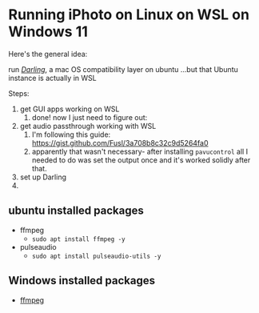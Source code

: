 # Running iPhoto on Linux on WSL on Windows 11

Here's the general idea:

run [*Darling*](https://www.darlinghq.org/), a mac OS compatibility layer on ubuntu
...but that Ubuntu instance is actually in WSL

Steps:

1. get GUI apps working on WSL
   1. done!  now I just need to figure out:
2. get audio passthrough working with WSL
   1. I'm following this guide: <https://gist.github.com/Fusl/3a708b8c32c9d5264fa0>
   2. apparently that wasn't necessary- after installing ``pavucontrol`` all I needed to do was set the output once and it's worked solidly after that.
3. set up Darling
4. 


## ubuntu installed packages

- ffmpeg
  - ``sudo apt install ffmpeg -y``
- pulseaudio
  - ``sudo apt install pulseaudio-utils -y``

## Windows installed packages

- [ffmpeg](https://github.com/BtbN/FFmpeg-Builds/releases)

